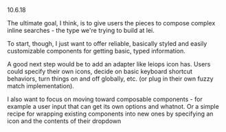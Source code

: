 10.6.18

The ultimate goal, I think, is to give users the pieces to compose complex inline searches - the type we're trying to build at lei.

To start, though, I just want to offer reliable, basically styled and easily customizable components for getting basic, typed information.

A good next step would be to add an adapter like leiops icon has. Users could specify their own icons, decide on basic keyboard shortcut behaviors, turn things on and off globally, etc. (or plug in their own fuzzy match implementation).

I also want to focus on moving toward composable components - for example a user input that can get its own options and whatnot. Or a simple recipe for wrapping existing components into new ones by specifying an icon and the contents of their dropdown 